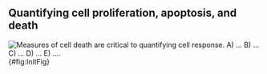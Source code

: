 ## Quantifying cell proliferation, apoptosis, and death

![**Measures of cell death are critical to quantifying cell response.** A) ... B) ... C) ... D) ... E) ....](./Figures/Figure1.svg){#fig:InitFig}
